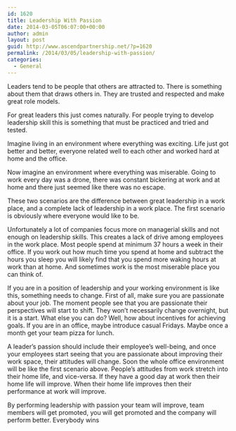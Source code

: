 ```yaml
---
id: 1620
title: Leadership With Passion
date: 2014-03-05T06:07:00+00:00
author: admin
layout: post
guid: http://www.ascendpartnership.net/?p=1620
permalink: /2014/03/05/leadership-with-passion/
categories:
  - General
---
```

Leaders tend to be people that others are attracted to. There is something about them that draws others in. They are trusted and respected and make great role models.

For great leaders this just comes naturally. For people trying to develop leadership skill this is something that must be practiced and tried and tested.

Imagine living in an environment where everything was exciting. Life just got better and better, everyone related well to each other and worked hard at home and the office.

Now imagine an environment where everything was miserable. Going to work every day was a drone, there was constant bickering at work and at home and there just seemed like there was no escape.

These two scenarios are the difference between great leadership in a work place, and a complete lack of leadership in a work place. The first scenario is obviously where everyone would like to be.

Unfortunately a lot of companies focus more on managerial skills and not enough on leadership skills. This creates a lack of drive among employees in the work place. Most people spend at minimum 37 hours a week in their office. If you work out how much time you spend at home and subtract the hours you sleep you will likely find that you spend more waking hours at work than at home. And sometimes work is the most miserable place you can think of.

If you are in a position of leadership and your working environment is like this, something needs to change. First of all, make sure you are passionate about your job. The moment people see that you are passionate their perspectives will start to shift. They won&#8217;t necessarily change overnight, but it is a start. What else you can do? Well, how about incentives for achieving goals. If you are in an office, maybe introduce casual Fridays. Maybe once a month get your team pizza for lunch.

A leader&#8217;s passion should include their employee&#8217;s well-being, and once your employees start seeing that you are passionate about improving their work space, their attitudes will change. Soon the whole office environment will be like the first scenario above. People&#8217;s attitudes from work stretch into their home life, and vice-versa. If they have a good day at work then their home life will improve. When their home life improves then their performance at work will improve.

By performing leadership with passion your team will improve, team members will get promoted, you will get promoted and the company will perform better. Everybody wins